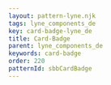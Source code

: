 ```yaml
---
layout: pattern-lyne.njk
tags: lyne_components_de
key: card-badge-lyne_de
title: Card-Badge
parent: lyne_components_de
keywords: card-badge
order: 220
patternId: sbbCardBadge
---
```

